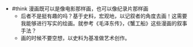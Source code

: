 - #think 漫画既可以是像电影那样画，也可以像纪录片那样画
	- 后者不是挺有趣的吗？基于史料，宏观地，以记叙者的角度去画！这需要我能够进行写实的绘画。就参考《毛泽东传》，《蟹工船》这些漫画的叙事手法？
	- 画的时候不要空想，以史料为基准做艺术创作。